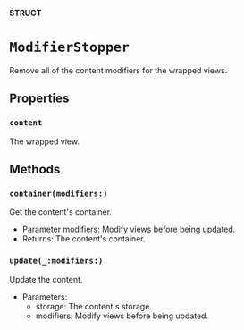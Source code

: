**STRUCT**

# `ModifierStopper`

Remove all of the content modifiers for the wrapped views.

## Properties
### `content`

The wrapped view.

## Methods
### `container(modifiers:)`

Get the content's container.
- Parameter modifiers: Modify views before being updated.
- Returns: The content's container.

### `update(_:modifiers:)`

Update the content.
- Parameters:
    - storage: The content's storage.
    - modifiers: Modify views before being updated.
